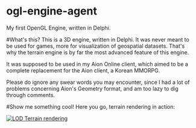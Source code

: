 # ogl-engine-agent
My first OpenGL Engine, written in Delphi.

#What's this?
This is a 3D engine, written in Delphi. It was never meant to be used for games, more for visualization of geospatial datasets. That's why the terrain engine is by far the most advanced feature of this engine.

It was supposed to be used in my Aion Online client, which aimed to be a complete replacement for the Aion client, a Korean MMORPG.

Please do ignore any swear words you may encounter, since I had a lot of problems concerning Aion's Geometry format, and am too lazy to dig through comments.

#Show me something cool!
Here you go, terrain rendering in action:

[![LOD Terrain rendering](http://img.youtube.com/vi/R7BhThBaydk/0.jpg)](http://www.youtube.com/watch?v=R7BhThBaydk)
